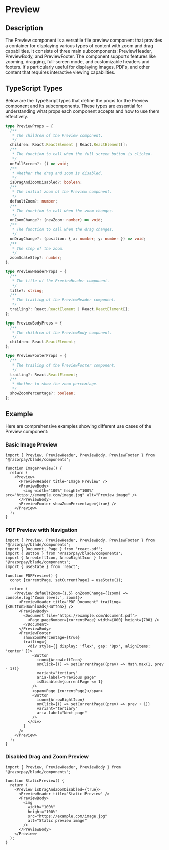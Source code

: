 # Preview

## Description

The Preview component is a versatile file preview component that provides a container for displaying various types of content with zoom and drag capabilities. It consists of three main subcomponents: PreviewHeader, PreviewBody, and PreviewFooter. The component supports features like zooming, dragging, full-screen mode, and customizable headers and footers. It's particularly useful for displaying images, PDFs, and other content that requires interactive viewing capabilities.

## TypeScript Types

Below are the TypeScript types that define the props for the Preview component and its subcomponents. These types are essential for understanding what props each component accepts and how to use them effectively.

```typescript
type PreviewProps = {
  /**
   * The children of the Preview component.
   */
  children: React.ReactElement | React.ReactElement[];
  /**
   * The function to call when the full screen button is clicked.
   */
  onFullScreen?: () => void;
  /**
   * Whether the drag and zoom is disabled.
   */
  isDragAndZoomDisabled?: boolean;
  /**
   * The initial zoom of the Preview component.
   */
  defaultZoom?: number;
  /**
   * The function to call when the zoom changes.
   */
  onZoomChange?: (newZoom: number) => void;
  /**
   * The function to call when the drag changes.
   */
  onDragChange?: (position: { x: number; y: number }) => void;
  /**
   * The step of the zoom.
   */
  zoomScaleStep?: number;
};

type PreviewHeaderProps = {
  /**
   * The title of the PreviewHeader component.
   */
  title?: string;
  /**
   * The trailing of the PreviewHeader component.
   */
  trailing?: React.ReactElement | React.ReactElement[];
};

type PreviewBodyProps = {
  /**
   * The children of the PreviewBody component.
   */
  children: React.ReactElement;
};

type PreviewFooterProps = {
  /**
   * The trailing of the PreviewFooter component.
   */
  trailing?: React.ReactElement;
  /**
   * Whether to show the zoom percentage.
   */
  showZoomPercentage?: boolean;
};
```

## Example

Here are comprehensive examples showing different use cases of the Preview component:

### Basic Image Preview

```tsx
import { Preview, PreviewHeader, PreviewBody, PreviewFooter } from '@razorpay/blade/components';

function ImagePreview() {
  return (
    <Preview>
      <PreviewHeader title="Image Preview" />
      <PreviewBody>
        <img width="100%" height="100%" src="https://example.com/image.jpg" alt="Preview image" />
      </PreviewBody>
      <PreviewFooter showZoomPercentage={true} />
    </Preview>
  );
}
```

### PDF Preview with Navigation

```tsx
import { Preview, PreviewHeader, PreviewBody, PreviewFooter } from '@razorpay/blade/components';
import { Document, Page } from 'react-pdf';
import { Button } from '@razorpay/blade/components';
import { ArrowLeftIcon, ArrowRightIcon } from '@razorpay/blade/components';
import { useState } from 'react';

function PDFPreview() {
  const [currentPage, setCurrentPage] = useState(1);

  return (
    <Preview defaultZoom={1.5} onZoomChange={(zoom) => console.log('Zoom level:', zoom)}>
      <PreviewHeader title="PDF Document" trailing={<Button>Download</Button>} />
      <PreviewBody>
        <Document file="https://example.com/document.pdf">
          <Page pageNumber={currentPage} width={800} height={700} />
        </Document>
      </PreviewBody>
      <PreviewFooter
        showZoomPercentage={true}
        trailing={
          <div style={{ display: 'flex', gap: '8px', alignItems: 'center' }}>
            <Button
              icon={ArrowLeftIcon}
              onClick={() => setCurrentPage((prev) => Math.max(1, prev - 1))}
              variant="tertiary"
              aria-label="Previous page"
              isDisabled={currentPage <= 1}
            />
            <span>Page {currentPage}</span>
            <Button
              icon={ArrowRightIcon}
              onClick={() => setCurrentPage((prev) => prev + 1)}
              variant="tertiary"
              aria-label="Next page"
            />
          </div>
        }
      />
    </Preview>
  );
}
```

### Disabled Drag and Zoom Preview

```tsx
import { Preview, PreviewHeader, PreviewBody } from '@razorpay/blade/components';

function StaticPreview() {
  return (
    <Preview isDragAndZoomDisabled={true}>
      <PreviewHeader title="Static Preview" />
      <PreviewBody>
        <img
          width="100%"
          height="100%"
          src="https://example.com/image.jpg"
          alt="Static preview image"
        />
      </PreviewBody>
    </Preview>
  );
}
```
